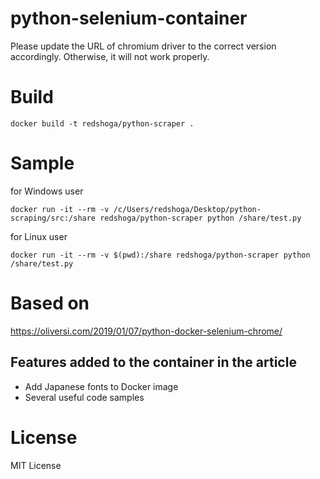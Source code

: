# python-selenium-container

Please update the URL of chromium driver to the correct version accordingly. Otherwise, it will not work properly.

# Build

```
docker build -t redshoga/python-scraper .
```

# Sample


for Windows user

```
docker run -it --rm -v /c/Users/redshoga/Desktop/python-scraping/src:/share redshoga/python-scraper python /share/test.py
```

for Linux user

```
docker run -it --rm -v $(pwd):/share redshoga/python-scraper python /share/test.py
```

# Based on
https://oliversi.com/2019/01/07/python-docker-selenium-chrome/

## Features added to the container in the article
- Add Japanese fonts to Docker image
- Several useful code samples

# License
MIT License
